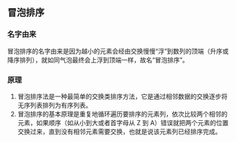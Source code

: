 ## 冒泡排序

### 名字由来
冒泡排序的名字由来是因为越小的元素会经由交换慢慢“浮”到数列的顶端（升序或降序排列），就如同气泡最终会上浮到顶端一样，故名“冒泡排序”。

### 原理
1. 冒泡排序法是一种最简单的交换类排序方法，它是通过相邻数据的交换逐步将无序列表排列为有序列表。
2. 冒泡排序的基本原理是重复地循环遍历要排序的元素列，依次比较两个相邻的元素，如果顺序（如从小到大或者首字母从 Z 到 A）错误就把两个元素的位置交换过来，直到没有相邻元素需要交换，也就是说该元素列已经排序完成。
